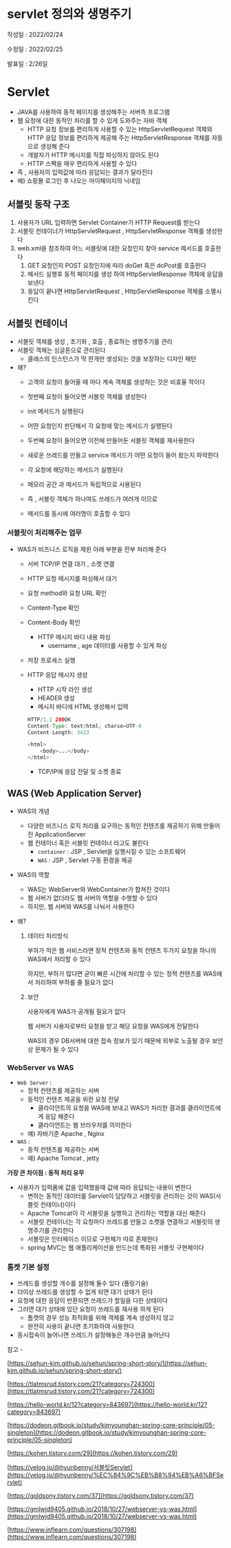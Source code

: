 # servlet 정의와 생명주기

작성일 : 2022/02/24 

수정일 : 2022/02/25 

발표일 : 2/26일

# Servlet

- JAVA를 사용하여 동적 페이지를 생성해주는 서버측 프로그램
- 웹 요청에 대한 동적인 처리를 할 수 있게 도와주는 자바 객체
    - HTTP 요청 정보를 편리하게 사용할 수 있는 HttpServletRequest  객체와 HTTP 응답 정보를 편리하게 제공해 주는 HttpServletResponse 객체를 자동으로 생성해 준다
    - 개발자가 HTTP 메시지를 직접 파싱하지 않아도 된다
    - HTTP 스펙을 매우 편리하게 사용할 수 있다
- 즉 , 사용자의 입력값에 따라 응답되는 결과가 달라진다
- 예) 쇼핑몰 로그인 후 나오는 마이페이지의 닉네임

## 서블릿 동작 구조

1. 사용자가 URL 입력하면 Servlet Container가 HTTP Request를 받는다
2. 서블릿 컨테이너가 HttpServletRequest , HttpServletResponse 객체를 생성한다
3. web.xml을 참조하여 어느 서블릿에 대한 요청인지 찾아 service 메서드를 호출한다
    1. GET 요청인지 POST 요청인지에 따라 doGet 혹은 doPost를 호출한다
    2. 메서드 실행후 동적 페이지를 생성 하여 HttpServletResponse 객체에 응답을 보낸다
    3. 응답이 끝나면 HttpServletRequest , HttpServletResponse 객체를 소멸시킨다
    

## 서블릿 컨테이너

- 서블릿 객체를 생성 , 초기화 , 호출 , 종료하는 생명주기를 관리
- 서블릿 객체는 싱글톤으로 관리된다
    - 클래스의 인스턴스가 딱 한개만 생성되는 것을 보장하는 디자인 패턴
- 왜?
    - 고객의 요청이 들어올 때 마다 계속 객체를 생성하는 것은 비효율 적이다
    
    - 첫번째 요청이 들어오면 서블릿 객체를 생성한다
    - init 메서드가 실행된다
    - 어떤 요청인지 판단해서 각 요청에 맞는 메서드가 실행된다
    - 두번째 요청이 들어오면 이전에 만들어둔 서블릿 객체를 재사용한다
    - 새로운 쓰레드를 만들고 service 메서드가 어떤 요청이 들어 왔는지 파악한다
    - 각 요청에 해당하는 메서드가 실행된다
    - 메모리 공간 과 메서드가 독립적으로 사용된다
    - 즉 , 서블릿 객체가 하나여도 쓰레드가 여러개 이므로
    - 메서드를 동시에 여러명이 호출할 수 있다
    

### 서블릿이 처리해주는 업무

- WAS가 비즈니스 로직을 제왼 아래 부분을 전부 처리해 준다
    - 서버 TCP/IP 연결 대기 , 소켓 연결
    - HTTP 요청 메시지를 파싱해서 대기
    - 요청 method와 요청 URL 확인
    - Content-Type 확인
    - Content-Body 확인
        - HTTP 메시지 바디 내용 파싱
            - username , age 데이터를 사용할 수 있게 파싱
    - 저장 프로세스 실행
    - HTTP 응답 메시지 생성
        - HTTP 시작 라인 생성
        - HEADER 생성
        - 메시지 바디에 HTML 생성해서 입력
        
        ```java
        HTTP/1.1 200OK
        Content-Type: text/html; charse=UTF-8
        Content-Length: 3423
        
        <html>
        	<body>...</body>
        </html>
        ```
        
        - TCP/IP에 응답 전달 및 소켓 종료
    

## WAS (Web Application Server)

- WAS의 개념
    - 다양한 비즈니스 로직 처리를 요구하는 동적인 컨텐츠를 제공하기 위해 만들어진 ApplicationServer
    - 웹 컨테이너 혹은 서블릿 컨테이너 라고도 불린다
        - `container` : JSP , Servlet을 실행시킬 수 있는 소프트웨어
        - `WAS` : JSP , Servlet 구동 환경을 제공

- WAS의 역할
    - WAS는 WebServer와 WebContainer가 합쳐진 것이다
    - 웹 서버가 없더라도 웹 서버의 역할을 수행할 수 있다
    - 하지만, 웹 서버와 WAS를 나눠서 사용한다
- 왜?
    1. 데이터 처리방식
        
        부하가 적은 웹 서비스라면 정적 컨텐츠와 동적 컨텐츠 두가지 요청을 하나의 WAS에서 처리할 수 있다
        
        하지만, 부하가 많다면 굳이 빠른 시간에 처리할 수 있는 정젹 컨텐츠를 WAS에서 처리하여 부하를 줄 필요가 없다
        
    
    1. 보안
        
        사용자에게 WAS가 공개될 필요가 없다
        
        웹 서버가 사용자로부터 요청을 받고 해당 요청을 WAS에게 전달한다
        
        WAS의 경우 DB서버에 대한 접속 정보가 있기 때문에 외부로 노출될 경우 보안상 문제가 될 수 있다
        

### WebServer vs WAS

- `Web Server` :
    - 정적 컨텐츠를 제공하는 서버
    - 동적인 컨텐츠 제공을 위한 요청 전달
        - 클라이언트의 요청을 WAS에 보내고 WAS가 처리한 결과를 클라이언트에게 응답 해준다
        - 클라이언트는 웹 브라우저를 의미한다
    - 예) 자바기준 Apache , Nginx
- `WAS` :
    - 동적 컨텐츠를 제공하는 서버
    - 예) Apache Tomcat , jetty

**가장 큰 차이점 : 동적 처리 유무**

- 사용자가 입력폼에 값을 입력했을때 값에 따라 응답되는 내용이 변한다
    - 변하는 동적인 데이터를 Servlet이 담당하고 서블릿을 관리하는 것이 WAS(서블릿 컨테이너)이다
    - Apache Tomcat이 각 서블릿을 실행하고 관리하는 역할을 대신 해준다
    - 서블릿 컨테이너는 각 요청마다 쓰레드를 만들고 소켓을 연결하고 서블릿의 생명주기를 관리한다
    - 서블릿은 인터페이스 이므로 구현체가 따로 존재한다
    - spring MVC는 웹 애플리케이션을 만드는데 특화된 서블릿 구현체이다
    

### 톰켓 기본 설정

- 쓰레드를 생성할 개수를 설정해 둘수 있다 (풀링기술)
- 더이상 쓰레드를 생성할 수 없게 되면 대기 상태가 된다
- 요청에 대한 응답이 반환되면 쓰레드가 할일을 다한 상태이다
- 그러면 대기 상태에 있던 요청이 쓰레드를 재사용 하게 된다
    - 톰캣의 경우 성능 최적화를 위해 객체를 계속 생성하지 않고
    - 완전히 사용이 끝나면 초기화하여 사용한다
- 동시접속이 늘어나면 쓰레드가 설정해놓은 개수만큼 늘어난다

참고 - 

[https://sehun-kim.github.io/sehun/spring-short-story/](https://sehun-kim.github.io/sehun/spring-short-story/)

[https://tlatmsrud.tistory.com/21?category=724300](https://tlatmsrud.tistory.com/21?category=724300)

[https://hello-world.kr/12?category=843697](https://hello-world.kr/12?category=843697)

[https://dodeon.gitbook.io/study/kimyounghan-spring-core-principle/05-singleton](https://dodeon.gitbook.io/study/kimyounghan-spring-core-principle/05-singleton)

[https://kohen.tistory.com/29](https://kohen.tistory.com/29)

[https://velog.io/@hyunbenny/서블릿Servlet](https://velog.io/@hyunbenny/%EC%84%9C%EB%B8%94%EB%A6%BFServlet)

[https://goldsony.tistory.com/37](https://goldsony.tistory.com/37)

[https://gmlwjd9405.github.io/2018/10/27/webserver-vs-was.html](https://gmlwjd9405.github.io/2018/10/27/webserver-vs-was.html)

[https://www.inflearn.com/questions/307198](https://www.inflearn.com/questions/307198)